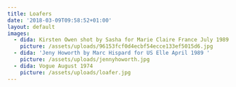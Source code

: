 ```yaml
---
title: Loafers
date: '2018-03-09T09:58:52+01:00'
layout: default
images:
  - dida: Kirsten Owen shot by Sasha for Marie Claire France July 1989
    picture: /assets/uploads/96153fcf0d4ecbf54ecce133ef5015d6.jpg
  - dida: 'Jeny Howorth by Marc Hispard for US Elle April 1989 '
    picture: /assets/uploads/jennyhoworth.jpg
  - dida: Vogue August 1974
    picture: /assets/uploads/loafer.jpg
---
```


